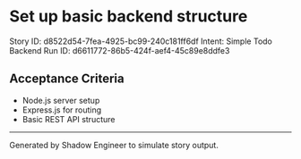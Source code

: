 # Set up basic backend structure

Story ID: d8522d54-7fea-4925-bc99-240c181ff6df
Intent: Simple Todo Backend
Run ID: d6611772-86b5-424f-aef4-45c89e8ddfe3

## Acceptance Criteria
- Node.js server setup
- Express.js for routing
- Basic REST API structure

---
Generated by Shadow Engineer to simulate story output.
